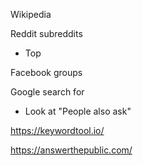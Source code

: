 Wikipedia

Reddit subreddits
* Top

Facebook groups

Google search for <country>
* Look at "People also ask"

https://keywordtool.io/

https://answerthepublic.com/